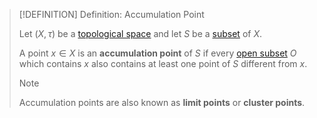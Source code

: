 >[!DEFINITION] Definition: Accumulation Point
>
>Let $(X, \tau)$ be a [topological space](../Topological%20Space.md) and let $S$ be a [subset](../../Set%20Theory/Subset.md) of $X$.
>
>A point $x \in X$ is an **accumulation point** of $S$ if every [open subset](../Open%20Subset.md) $O$ which contains $x$ also contains at least one point of $S$ different from $x$.
>
>>[!NOTE]
>>
>>Accumulation points are also known as **limit points** or **cluster points**.
>>
>